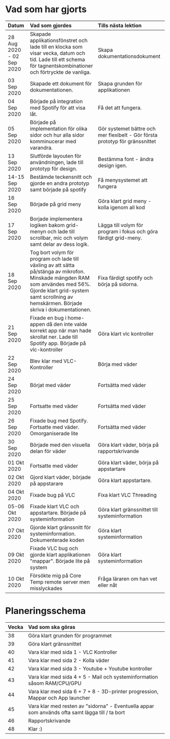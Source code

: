 # Vad som har gjorts

| Datum | Vad som gjordes | Tills nästa lektion |
| :---- | :-------------- | :------------------ |
| 28 Aug 2020 - 02 Sep 2020 | Skapade applikationsfönstret och lade till en klocka som visar vecka, datum och tid. Lade till ett schema för tagnentskombinationer och förtryckte de vanliga. | Skapa dokumentationsdokument |
| 03 Sep 2020 | Skapade ett dokument för dokumentationen. | Skapa grunden för applikationen |
| 04 Sep 2020 | Började på integration med Spotify för att visa låt. | Få det att fungera. |
| 05 Sep 2020 | Började på implementation för olika sidor och hur alla sidor komminucerar med varandra. | Gör systemet bättre och mer flexibelt - Gör första prototyp för gränssnittet |
| 13 Sep 2020 | Slutförde layouten för användningen, lade till prototyp för design. | Bestämma font - ändra design igen. |
| 14-15 Sep 2020 | Bestämde teckensnitt och gjorde en andra prototyp samt började på spotify | Få menysystemet att fungera |
| 16 Sep 2020 | Började på grid meny | Göra klart grid meny - kolla igenom all kod |
| 17 Sep 2020 | Borjade implementera logiken bakom grid-menyn och lade till scrollbar, mic och volym samt delar av dess logik. | Lägga till volym för program i fokus och göra färdigt grid-meny. |
| 18 Sep 2020 | Tog bort volym för program och lade till växling av att sätta på/stänga av mikrofon. Minskade mängden RAM som användes med 56%. Gjorde klart grid-system samt scrollning av hemskärmen. Började skriva i dokumentationen. | Fixa färdigt spotify och börja på sidorna. | 
| 21 Sep 2020 | Fixade en bug i home-appen då den inte valde korrekt app när man hade skrollat ner. Lade till Spotify app. Började på vlc-kontroller | Göra klart vlc kontroller |
| 22 Sep 2020 | Blev klar med VLC-Kontroller | Börja med väder |
| 24 Sep 2020 | Börjat med väder | Fortsätta med väder |
| 25 Sep 2020 | Fortsatte med väder | Fortsätta med väder |
| 26 Sep 2020 | Fixade bug med Spotify. Fortsatte med väder. Omorganiserade lite | Fortsätta med väder |
| 30 Sep 2020 | Började med den visuella delan för väder | Göra klart väder, börja på rapportskrivande |
| 01 Okt 2020 | Fortsatte med väder | Göra klart väder, börja på appstartare |
| 02 Okt 2020 | Gjord klart väder, började på appstarare | Göra klart appstartare. |
| 04 Okt 2020 | Fixade bug på VLC | Fixa klart VLC Threading |
| 05-06 Okt 2020 | Fixade klart VLC och appstartare. Började på systeminformation | Göra klart gränssnittet till systeminformation |
| 07 Okt 2020 | Gjorde klart gränssnitt för systeminformation. Dokumenterade koden | Göra klart systeminformation |
| 09 Okt 2020 | Fixade VLC bug och gjorde klart applikationen "mappar". Började lite på system | Göra klart systeminformation |
| 10 Okt 2020 | Försökte mig på Core Temp remote server men misslyckades | Fråga läraren om han vet eller nåt |

# Planeringsschema

| Vecka | Vad som ska göras |
| :---- | :---------------- |
| 38 | Göra klart grunden för programmet |
| 39 | Göra klart gränssnittet |
| 40 | Vara klar med sida 1 - VLC Kontroller |
| 41 | Vara klar med sida 2 - Kolla väder |
| 42 | Vara klar med sida 3 - Youtube + Youtube kontroller |
| 43 | Vara klar med sida 4 + 5 - Mail och systeminformation såsom RAM/CPU/GPU |
| 44 | Vara klar med sida 6 + 7 + 8 - 3D-printer progression, Mappar och App launcher |
| 45 | Vara klar med resten av "sidorna" - Eventuella appar som används ofta samt lägga till / ta bort |
| 46 | Rapportskrivande |
| 48 | Klar :) |